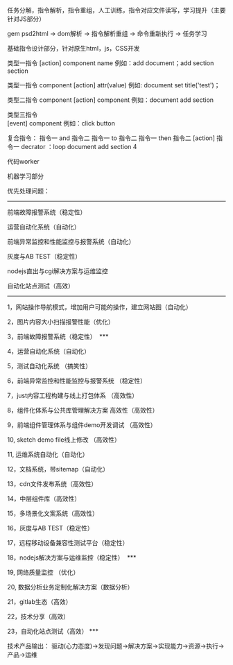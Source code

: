 任务分解，指令解析，指令重组，人工训练，指令对应文件读写，学习提升（主要针对JS部分）

gem psd2html -> dom解析 -> 指令解析重组 -> 命令重新执行 -> 任务学习

基础指令设计部分，针对原生html，js，CSS开发

类型一指令
[action] component name
例如：add document；add section section

类型一指令
component  [action] attr(value)
例如:  document set title('test')；

类型二指令
component [action] component
例如：document add section

类型三指令  
[event] component
例如：click button

复合指令：
指令一 and 指令二
指令一 to 指令二
指令一 then 指令二
[action] 指令一 decrator ：loop document add section 4

代码worker

机器学习部分

优先处理问题：

--------------

前端故障报警系统（稳定性）

运营自动化系统（自动化）

前端异常监控和性能监控与报警系统（自动化）

灰度与AB TEST（稳定性）

nodejs直出与cgi解决方案与运维监控

自动化站点测试（高效）

--------------
1，网站操作导航模式，增加用户可能的操作，建立网站图（自动化）

2，图片内容大小扫描报警性能（优化）

3，前端故障报警系统（稳定性）  ***

4，运营自动化系统（自动化）

5，测试自动化系统 （搞笑性）

6，前端异常监控和性能监控与报警系统 （稳定性）

7，just内容工程构建与线上打包体系 （高效性）

8，组件化体系与公共库管理解决方案 高效性（高效性）

9，前端组件管理体系与组件demo开发调试 （高效性）

10, sketch demo file线上修改 （高效性）

11, 运维系统自动化（自动化）

12，文档系统，带sitemap（自动化）

13，cdn文件发布系统（高效性）

14，中层组件库（高效性）

15，多场景化文案系统（高效性）

16，灰度与AB TEST（稳定性）

17，远程移动设备兼容性测试平台（稳定性）

18，nodejs解决方案与运维监控（稳定性）  ***

19, 网络质量监控 （优化）

20, 数据分析业务定制化解决方案（数据分析）

21，gitlab生态（高效）

22，技术分享（高效）

23，自动化站点测试（高效） ***

技术产品输出：
驱动(心力态度)->发现问题->解决方案->实现能力->资源->执行->产品->运维

